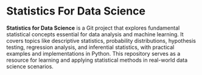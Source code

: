 # Statistics For Data Science
**Statistics for Data Science** is a Git project that explores fundamental statistical concepts essential for data analysis and machine learning. It covers topics like descriptive statistics, probability distributions, hypothesis testing, regression analysis, and inferential statistics, with practical examples and implementations in Python. This repository serves as a resource for learning and applying statistical methods in real-world data science scenarios.
